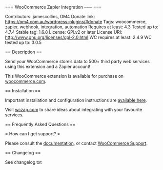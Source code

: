 === WooCommerce Zapier Integration ---- ===

Contributors: jamescollins, OM4
Donate link: https://om4.com.au/wordpress-plugins/#donate
Tags: woocommerce, zapier, webhook, integration, automation
Requires at least: 4.3
Tested up to: 4.7.4
Stable tag: 1.6.8
License: GPLv2 or later
License URI: http://www.gnu.org/licenses/gpl-2.0.html
WC requires at least: 2.4.9
WC tested up to: 3.0.5

== Description ==

Send your WooCommerce store’s data to 500+ third party web services using this extension and a Zapier account!

This WooCommerce extension is available for purchase on [woocommerce.com](https://woocommerce.com/products/woocommerce-zapier/).

== Installation ==

Important installation and configuration instructions are [available here](https://docs.woothemes.com/document/woocommerce-zapier/).

Visit [wczap.com](https://wczap.com) to share ideas about integrating with your favourite services.

== Frequently Asked Questions ==

= How can I get support? =

Please consult the [documentation](https://docs.woothemes.com/document/woocommerce-zapier/), or contact [WooCommerce Support](https://support.woothemes.com/).

== Changelog ==

See changelog.txt